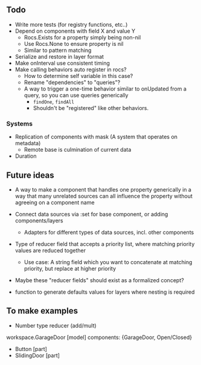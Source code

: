 ## Todo
- Write more tests (for registry functions, etc..)
- Depend on components with field X and value Y
  - Rocs.Exists for a property simply being non-nil
  - Use Rocs.None to ensure property is nil
  - Similar to pattern matching
- Serialize and restore in layer format
- Make onInterval use consistent timing
- Make calling behaviors auto register in rocs?
  - How to determine self variable in this case?
  - Rename "dependencies" to "queries"?
  - A way to trigger a one-time behavior similar to onUpdated from a query, so you can use queries generically
    - `findOne`, `findAll`
    - Shouldn't be "registered" like other behaviors.

### Systems
- Replication of components with mask (A system that operates on metadata)
  - Remote base is culmination of current data
- Duration

## Future ideas

- A way to make a component that handles one property generically in a way that many unrelated sources can all influence the property without agreeing on a component name

- Connect data sources via :set for base component, or adding components/layers
  - Adapters for different types of data sources, incl. other components

- Type of reducer field that accepts a priority list, where matching priority values are reduced together
  - Use case: A string field which you want to concatenate at matching priority, but replace at higher priority
- Maybe these "reducer fields" should exist as a formalized concept?
- function to generate defaults values for layers where nesting is required

## To make examples

- Number type reducer (add/mult)

workspace.GarageDoor [model] components: {GarageDoor, Open/Closed}
- Button [part]
- SlidingDoor [part]

